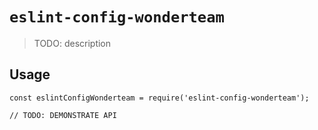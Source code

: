 # `eslint-config-wonderteam`

> TODO: description

## Usage

```
const eslintConfigWonderteam = require('eslint-config-wonderteam');

// TODO: DEMONSTRATE API
```

